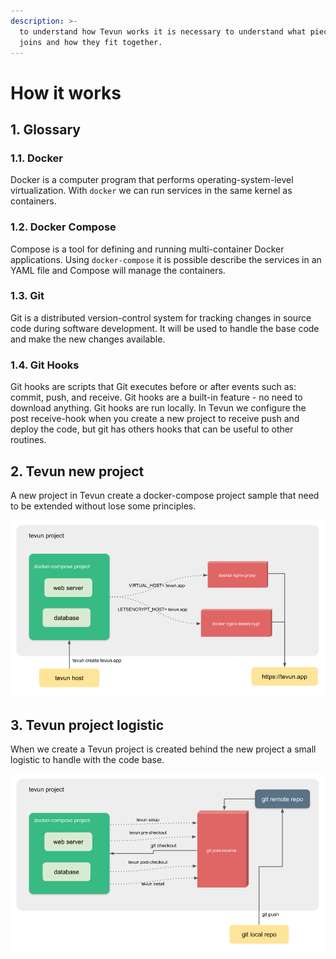 ```yaml
---
description: >-
  to understand how Tevun works it is necessary to understand what pieces it
  joins and how they fit together.
---
```


# How it works

## 1. Glossary

### 1.1. Docker

Docker is a computer program that performs operating-system-level virtualization. With `docker` we can run services in the same kernel as containers.

### 1.2. Docker Compose

Compose is a tool for defining and running multi-container Docker applications. Using `docker-compose` it is possible describe the services in an YAML file and Compose will manage the containers.

### 1.3. Git

Git is a distributed version-control system for tracking changes in source code during software development. It will be used to handle the base code and make the new changes available.

### 1.4. Git Hooks

Git hooks are scripts that Git executes before or after events such as: commit, push, and receive. Git hooks are a built-in feature - no need to download anything. Git hooks are run locally. In Tevun we configure the post receive-hook when you create a new project to receive push and deploy the code, but git has others hooks that can be useful to other routines.

## 2. Tevun new project

A new project in Tevun create a docker-compose project sample that need to be extended without lose some principles.

![](.gitbook/assets/image%20%287%29.png)

## 3. Tevun project logistic

When we create a Tevun project is created behind the new project a small logistic to handle with the code base.

![](.gitbook/assets/image.png)

